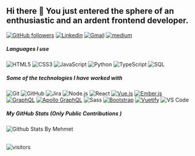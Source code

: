 ## Hi there 👋 You just entered the sphere of an enthusiastic and an ardent frontend developer.  

[![GitHub followers](https://img.shields.io/github/followers/mehmeteyupoglu.svg?style=social&label=Follow&maxAge=2592000)](https://github.com/mehmeteyupoglu?tab=followers)
[![Linkedin](https://img.shields.io/badge/-LinkedIn-blue?style=flat&logo=Linkedin&logoColor=white)](https://www.linkedin.com/in/mehmet-eyupoglu/)
[![Gmail](https://img.shields.io/badge/-Gmail-c14438?style=flat&logo=Gmail&logoColor=white)](mailto:mehmeteyupoglu2@gmail.com)
[![medium](https://aleen42.github.io/badges/src/medium.svg)](https://medium.com/@mehmeteyupoglu2)

##### Languages I use

![HTML5](https://img.shields.io/badge/-HTML5-222222?style=flat&logo=html5)
![CSS3](https://img.shields.io/badge/-CSS3-222222?style=flat&logo=html5)
![JavaScript](https://img.shields.io/badge/-JavaScript-222222?style=flat&logo=javascript)
![Python](https://img.shields.io/badge/-Python-222222?style=flat&logo=python)
![TypeScript](https://img.shields.io/badge/-TypeScript-222222?style=flat&logo=typescript)
![SQL](https://img.shields.io/badge/-SQL-222222?style=flat&logo=postgresql)

##### Some of the technologies I have worked with

![Git](https://img.shields.io/badge/-Git-222222?style=flat&logo=git&logoColor=F05032)
![GitHub](https://img.shields.io/badge/-GitHub-222222?style=flat&logo=github&logoColor=181717)
![Jira](https://img.shields.io/badge/-Jira-222222?style=flat&logo=jira-software&logoColor=white&logoColor=0052CC)
![Node.js](https://img.shields.io/badge/-Node.js-222222?style=flat&logo=node.js&logoColor=339933)
![React](https://img.shields.io/badge/-React-222222?style=flat&logo=React&logoColor=61DAFB)
[![Vue.js](https://img.shields.io/badge/-Vuejs-222222?style=flat&logo=vue.js&link=https://github.com/mehmeteyupoglu/)](https://github.com/mehmeteyupoglu/)
[![Ember.js](https://img.shields.io/badge/-Emberjs-222222?style=flat&logo=ember.js&link=https://github.com/mehmeteyupoglu/)](https://github.com/mehmeteyupoglu/)
<br/>
[![GraphQL](https://img.shields.io/badge/-GraphQL-E10098?style=flat&logo=graphql&link=https://github.com/mehmeteyupoglu/)](https://github.com/mehmeteyupoglu/)
[![Apollo GraphQL](https://img.shields.io/badge/-Apollo%20GraphQL-311C87?style=flat&logo=apollo-graphql&link=https://github.com/mehmeteyupoglu/)](https://github.com/mehmeteyupoglu/)
![Sass](https://img.shields.io/badge/-Sass-%23CC6699?style=flat&logo=sass&logoColor=ffffff)
[![Bootstrap](https://img.shields.io/badge/-Bootstrap-563D7C?style=flat&logo=bootstrap&link=https://github.com/mehmeteyupoglu/)](https://github.com/mehmeteyupoglu/)
[![Vuetify](https://img.shields.io/badge/-Vuetify-02f161?style=flat&logo=vuetify&link=https://github.com/mehmeteyupoglu/)](https://github.com/mehmeteyupoglu/)
![VS Code](http://img.shields.io/badge/-VS%20Code-007ACC?style=flat&logo=visual-studio-code&logoColor=ffffff)

##### My GitHub Stats (Only Public Contributions )
  
  ![Github Stats By Mehmet](https://github-readme-stats.vercel.app/api?username=mehmeteyupoglu&show_icons=true&title_color=fff&icon_color=79ff97&text_color=9f9f9f&bg_color=151515)  
</br>

![visitors](https://visitor-badge.laobi.icu/badge?page_id=mehmeteyupoglu)
